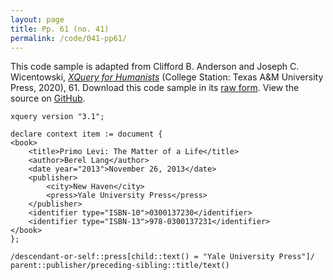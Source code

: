 ```yaml
---
layout: page
title: Pp. 61 (no. 41)
permalink: /code/041-pp61/
---
```


This code sample is adapted from Clifford B. Anderson and Joseph C. Wicentowski, 
[_XQuery for Humanists_](/) (College Station: Texas A&M University Press, 2020), 61. 
Download this code sample in its [raw form](/code/041-pp61/041-pp61.xq).
View the source on [GitHub](https://github.com/coding4humanists/xquery4humanists/blob/master/code/041-pp61/041-pp61.xq).

```xquery
xquery version "3.1";

declare context item := document {
<book>
    <title>Primo Levi: The Matter of a Life</title>
    <author>Berel Lang</author>
    <date year="2013">November 26, 2013</date>
    <publisher>
        <city>New Haven</city>
        <press>Yale University Press</press>
    </publisher>
    <identifier type="ISBN-10">0300137230</identifier>
    <identifier type="ISBN-13">978-0300137231</identifier>
</book>
};

/descendant-or-self::press[child::text() = "Yale University Press"]/
parent::publisher/preceding-sibling::title/text()
```  
